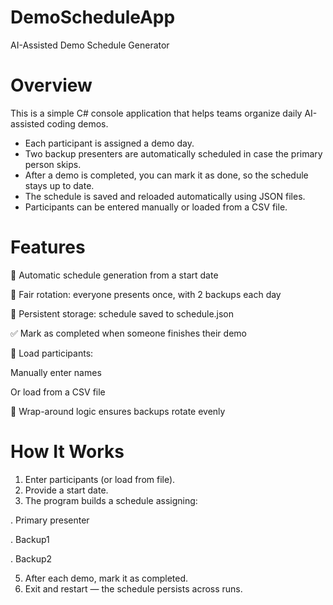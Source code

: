 # DemoScheduleApp
AI-Assisted Demo Schedule Generator
# Overview
This is a simple C# console application that helps teams organize daily AI-assisted coding demos.
* Each participant is assigned a demo day.
* Two backup presenters are automatically scheduled in case the primary person skips.
* After a demo is completed, you can mark it as done, so the schedule stays up to date.
* The schedule is saved and reloaded automatically using JSON files.
* Participants can be entered manually or loaded from a CSV file.
# Features
📅 Automatic schedule generation from a start date

👥 Fair rotation: everyone presents once, with 2 backups each day

💾 Persistent storage: schedule saved to schedule.json

✅ Mark as completed when someone finishes their demo

📂 Load participants:

Manually enter names

Or load from a CSV file

🔄 Wrap-around logic ensures backups rotate evenly
# How It Works
1. Enter participants (or load from file).
2. Provide a start date.
3. The program builds a schedule assigning:
   
 . Primary presenter
 
 . Backup1
 
 . Backup2
 
5. After each demo, mark it as completed.
6. Exit and restart — the schedule persists across runs.

